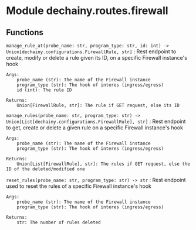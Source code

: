 Module dechainy.routes.firewall
===============================

Functions
---------

    
`manage_rule_at(probe_name: str, program_type: str, id: int) ‑> Union[dechainy.configurations.FirewallRule, str]`
:   Rest endpoint to create, modify or delete a rule given its ID, on a specific Firewall instance's hook
    
    Args:
        probe_name (str): The name of the Firewall instance
        program_type (str): The hook of interes (ingress/egress)
        id (int): The rule ID
    
    Returns:
        Union[FirewallRule, str]: The rule if GET request, else its ID

    
`manage_rules(probe_name: str, program_type: str) ‑> Union[List[dechainy.configurations.FirewallRule], str]`
:   Rest endpoint to get, create or delete a given rule on a specific Firewall instance's hook
    
    Args:
        probe_name (str): The name of the Firewall instance
        program_type (str): The hook of interes (ingress/egress)
    
    Returns:
        Union[List[FirewallRule], str]: The rules if GET request, else the ID of the deleted/modified one

    
`reset_rules(probe_name: str, program_type: str) ‑> str`
:   Rest endpoint used to reset the rules of a specific Firewall instance's hook
    
    Args:
        probe_name (str): The name of the Firewall instance
        program_type (str): The hook of interes (ingress/egress)
    
    Returns:
        str: The number of rules deleted